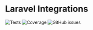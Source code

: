 # Laravel Integrations

![Tests](https://github.com/github/bryceandy/laravel-integrations/actions/workflows/test.yml/badge.svg?event=push)
![Coverage](https://coveralls.io/repos/github/bryceandy/laravel-integrations/badge.svg?branch=main)
![GitHub issues](https://img.shields.io/github/issues/bryceandy/laravel-integrations)
